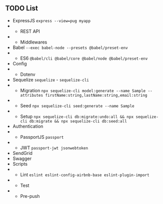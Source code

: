 ## TODO List
* ExpressJS `express --view=pug myapp`
* * REST API
* * Middlewares
* Babel `--exec babel-node --presets @babel/preset-env`
* * ES6 `@babel/cli @babel/core @babel/node @babel/preset-env`
* Config
* * Dotenv
* Sequelize `sequelize` - `sequelize-cli`
* * Migration `npx sequelize-cli model:generate --name Sample --attributes firstName:string,lastName:string,email:string`
* * Seed `npx sequelize-cli seed:generate --name Sample`
* * Setup `npx sequelize-cli db:migrate:undo:all && npx sequelize-cli db:migrate && npx sequelize-cli db:seed:all`
* Authentication
* * PassportJS `passport`
* * JWT `passport-jwt jsonwebtoken`
* SendGrid
* Swagger
* Scripts
* * Lint `eslint eslint-config-airbnb-base eslint-plugin-import`
* * Test
* * Pre-push